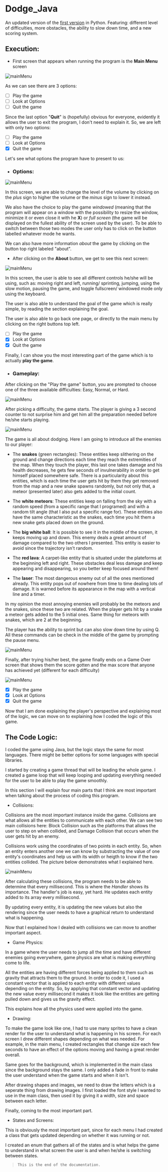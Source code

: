 # Dodge_Java
An updated version of the [first version](https://github.com/DYasser/Dodge_Python) in Python. Featuring: different level of difficulties, more obstacles, the ability to slow down time, and a new scoring system.

## Execution:
* First screen that appears when running the program is the **Main Menu** screen

![mainMenu](https://github.com/DYasser/Dodge_Java/blob/master/images/mainMenu.png)

As we can see there are 3 options:
- [ ] Play the game
- [ ] Look at Options
- [ ] Quit the game

Since the last option "**Quit**" is (hopefully) obvious for everyone, evidently it allows the user to exit the program, I don't need to explain it.
So, we are left with only two options:

- [ ] Play the game
- [ ] Look at Options
- [X] Quit the game

Let's see what options the program have to present to us: 

* ### Options:

![mainMenu](https://github.com/DYasser/Dodge_Java/blob/master/images/optionScreen.png)

In this screen, we are able to change the level of the volume by clicking on the *plus* sign to higher the volume or the *minus* sign to lower it instead.

We also have the choice to play the game *windowed* (meaning that the program will appear on a window with the possibility to resize the window, minimize it or even close it with he **X**) or *full screen* (the game will be displayed on the fullest ability of the screen used by the user). To be able to switch between those two modes the user only has to click on the button labelled whatever mode he wants. 

We can also have more information *about* the game by clicking on the button top right labeled "about".


* After clicking on the **About** button, we get to see this next screen:

![mainMenu](https://github.com/DYasser/Dodge_Java/blob/master/images/help.png)

In this screen, the user is able to see all different controls he/she will be using, such as: moving right and left, running/ sprinting, jumping, using the slow motion, pausing the game, and toggle fullscreen/ windowed mode only using the keyboard.

The user is also able to understand the goal of the game which is really simple, by reading the section explaining the goal.

The user is also able to go back one page, or directly to the main menu by clicking on the right buttons top left.



- [ ] Play the game
- [X] Look at Options
- [X] Quit the game

Finally, I can show you the most interesting part of the game which is to actually **play the game**.
* ### Gameplay:

After clicking on the "Play the game" button, you are prompted to choose one of the three available difficulties: Easy, Normal, or Hard.

![mainMenu](https://github.com/DYasser/Dodge_Java/blob/master/images/difficultyScreen.png)

After picking a difficulty, the game starts. The player is giving a 3 second counter to not surprise him and get him all the preparation needed before he/she starts playing.

![mainMenu](https://github.com/DYasser/Dodge_Java/blob/master/images/gameStart.png)

The game is all about dodging. Here I am going to introduce all the enemies to our player:

* The **snakes** (green rectangles): These entities keep slithering on the ground and change directions each time they reach the extremities of the map. When they touch the player, this last one takes damage and his health decreases, he gets few seconds of invulnerability in order to get himself placed somewhere safe. There is a particularity about this entities, which is each time the user gets hit by them they get removed from the map and a new snake spawns randomly, but not only that, a meteor (presented later) also gets added to the initial count.

* The **white meteors**: These entities keep on falling from the sky with a random speed (from a specific range that I programed) and with a random tilt angle (that I also put a specific range for). These entities also have the same characteristic as the snakes, each time you hit them a new snake gets placed down on the ground.

* The **big white ball**: It is possible to see it in the middle of the screen, it keeps moving up and down. This enemy deals a great amount of damage compared to the two others I presented. This entity is easier to avoid since the trajectory isn't random.

* The **red lava**: A carpet-like entity that is situated under the plateforms at the beginning left and right. These obstacles deal less damage and keep appearing and disappearing, so you better keep focused around them!

* The **laser**: The most dangerous enemy out of all the ones mentioned already. This entity pops out of nowhere from time to time dealing lots of damage. It is warned before its appearance in the map with a vertical line and a timer.


In my opinion the most annoying enemies will probably be the meteors and the snakes, since these two are related. When the player gets hit by a snake a meteor gets added to the 5 initial ones. Same thing for meteors with snakes, which are 2 at the beginning.

The player has the ability to sprint but can also slow down time by using Q. All these commands can be check in the middle of the game by prompting the pause menu.

![mainMenu](https://github.com/DYasser/Dodge_Java/blob/master/images/pauseScreen.png)

Finally, after trying his/her best, the game finally ends on a Game Over screen that shows them the score gotten and the max score that anyone has achieved yet (different for each difficulty)

![mainMenu](https://github.com/DYasser/Dodge_Java/blob/master/images/gameOverScreen.png)

- [X] Play the game
- [X] Look at Options
- [X] Quit the game

Now that I am done explaining the player's perspective and explaining most of the logic, we can move on to explaining how I coded the logic of this game.


## The Code Logic:

I coded the game using Java, but the logic stays the same for most languages. There might be better options for some languages with special libraries.

I started by creating a game thread that will be leading the whole game. I created a game loop that will keep looping and updating everything needed for the user to be able to play the game smoothly.

In this section I will explain four main parts that I think are most important when talking about the process of coding this program. 


* Collisions: 

Collisions are the most important instance inside the game. Collisions are what allows all the entities to communicate with each other. We can see two main collisions here: Block Collision such as the platforms that allows the user to step on when collided, and Damage Collision that occurs when the user gets hit by an enemy.

Collisions work using the coordinates of two points in each entity. So, when an entity enters another one we can know by substracting the value of one entity's coordinates and help us with its width or heigth to know if the two entities collided. The picture below demonstrates what I explained here. 

![mainMenu](https://github.com/DYasser/Dodge_Java/blob/master/images/collisions.png)

After calculating these collisions, the program needs to be able to determine that every millisecond. This is where the *Handler* shows its importance. The handler's job is easy, yet hard. He updates each entity added to its array every millisecond.

By updating every entity, it is updating the new values but also the rendering since the user needs to have a graphical return to understand what is happening.

Now that I explained how I dealed with collisions we can move to another important aspect.


* Game Physics:

In a game where the user needs to jump all the time and have different enemies going everywhere, game physics are what is making everything come to life.

All the entities are having different forces being applied to them such as gravity that attracts them to the ground. In order to code it, I used a constant vector that is applied to each entity with different values depending on the entity. So, by applying that constant vector and updating the new value every millisecond it makes it look like the entities are getting pulled down and gives us the gravity effect.

This explains how all the physics used were applied into the game.

* Drawing:

To make the game look like one, I had to use many sprites to have a clean render for the user to understand what is happening in his screen. For each screen I drew different shapes depending on what was needed. For example, in the main menu, I created rectangles that change size each few seconds to have an effect of the options moving and having a great render overall.

Same goes for the background, which is implemented in the main class since the background stays the same. I only added a fade in front to make the user understand when the game starts and when it isn't.

After drawing shapes and images, we need to draw the letters which is a seperate thing from drawing images. I first loaded the font style I wanted to use in the main class, then used it by giving it a width, size and space between each letter.

Finally, coming to the most important part.

* States and Screens:

This is obviously the most important part, since for each menu I had created a class that gets updated depending on whether it was running or not. 

I created an enum that gathers all of the states and is what helps the game to understand in what screen the user is and when he/she is switching between states.

>     This is the end of the documentation.
